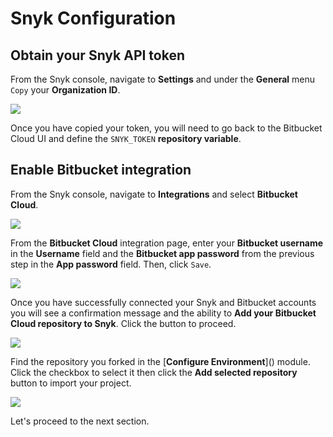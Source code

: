 # Snyk Configuration

## Obtain your Snyk API token

From the Snyk console, navigate to **Settings** and under the **General** menu `Copy` your **Organization ID**.

![](https://partner-workshop-assets.s3.us-east-2.amazonaws.com/snyk-api-token.png)

Once you have copied your token, you will need to go back to the Bitbucket Cloud UI and define the `SNYK_TOKEN` **repository variable**.

## Enable Bitbucket integration

From the Snyk console, navigate to **Integrations** and select **Bitbucket Cloud**.

![](https://partner-workshop-assets.s3.us-east-2.amazonaws.com/snyk-integrations-menu.png)

From the **Bitbucket Cloud** integration page, enter your **Bitbucket username** in the **Username** field and the **Bitbucket app password** from the previous step in the **App password** field. Then, click `Save`.

![](https://partner-workshop-assets.s3.us-east-2.amazonaws.com/snyk-bitbucket-integration-01.png)

Once you have successfully connected your Snyk and Bitbucket accounts you will see a confirmation message and the ability to **Add your Bitbucket Cloud repository to Snyk**. Click the button to proceed.

![](https://partner-workshop-assets.s3.us-east-2.amazonaws.com/snyk-bitbucket-integration-02.png)

Find the repository you forked in the \[**Configure Environment**\]\(\) module. Click the checkbox to select it then click the **Add selected repository** button to import your project.

![](https://partner-workshop-assets.s3.us-east-2.amazonaws.com/snyk-bitbucket-add-repo.png)

Let's proceed to the next section.

